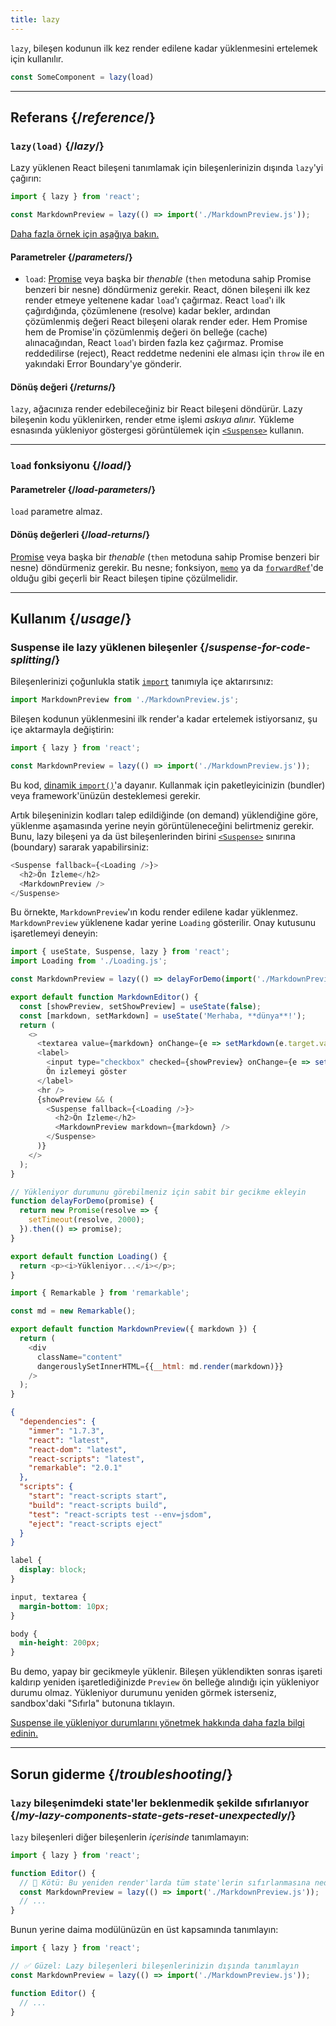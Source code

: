 ```yaml
---
title: lazy
---
```


<Intro>

`lazy`,  bileşen kodunun ilk kez render edilene kadar yüklenmesini ertelemek için kullanılır.

```js
const SomeComponent = lazy(load)
```

</Intro>

<InlineToc />

---

## Referans {/*reference*/}

### `lazy(load)` {/*lazy*/}

Lazy yüklenen React bileşeni tanımlamak için bileşenlerinizin dışında `lazy`'yi çağırın:

```js
import { lazy } from 'react';

const MarkdownPreview = lazy(() => import('./MarkdownPreview.js'));
```

[Daha fazla örnek için aşağıya bakın.](#usage)

#### Parametreler {/*parameters*/}

* `load`: [Promise](https://developer.mozilla.org/en-US/docs/Web/JavaScript/Reference/Global_Objects/Promise) veya başka bir *thenable* (`then` metoduna sahip Promise benzeri bir nesne) döndürmeniz gerekir. React, dönen bileşeni ilk kez render etmeye yeltenene kadar `load`'ı çağırmaz. React `load`'ı ilk çağırdığında, çözümlenene (resolve) kadar bekler, ardından çözümlenmiş değeri React bileşeni olarak render eder. Hem Promise hem de Promise'in çözümlenmiş değeri ön belleğe (cache) alınacağından, React `load`'ı birden fazla kez çağırmaz. Promise reddedilirse (reject), React reddetme nedenini ele alması için `throw` ile en yakındaki Error Boundary'ye gönderir.

#### Dönüş değeri {/*returns*/}

`lazy`, ağacınıza render edebileceğiniz bir React bileşeni döndürür. Lazy bileşenin kodu yüklenirken, render etme işlemi *askıya alınır.* Yükleme esnasında yükleniyor göstergesi görüntülemek için [`<Suspense>`](/reference/react/Suspense) kullanın.


---

### `load` fonksiyonu {/*load*/}

#### Parametreler {/*load-parameters*/}

`load` parametre almaz.

#### Dönüş değerleri {/*load-returns*/}

[Promise](https://developer.mozilla.org/en-US/docs/Web/JavaScript/Reference/Global_Objects/Promise) veya başka bir *thenable* (`then` metoduna sahip Promise benzeri bir nesne) döndürmeniz gerekir. Bu nesne; fonksiyon, [`memo`](/reference/react/memo) ya da [`forwardRef`](/reference/react/forwardRef)'de olduğu gibi geçerli bir React bileşen tipine çözülmelidir.

---

## Kullanım {/*usage*/}

### Suspense ile lazy yüklenen bileşenler {/*suspense-for-code-splitting*/}

Bileşenlerinizi çoğunlukla statik [`import`](https://developer.mozilla.org/en-US/docs/Web/JavaScript/Reference/Statements/import) tanımıyla içe aktarırsınız:

```js
import MarkdownPreview from './MarkdownPreview.js';
```

Bileşen kodunun yüklenmesini ilk render'a  kadar ertelemek istiyorsanız, şu içe aktarmayla değiştirin:

```js
import { lazy } from 'react';

const MarkdownPreview = lazy(() => import('./MarkdownPreview.js'));
```

Bu kod, [dinamik `import()`](https://developer.mozilla.org/en-US/docs/Web/JavaScript/Reference/Operators/import)'a dayanır. Kullanmak için paketleyicinizin (bundler) veya framework'ünüzün desteklemesi gerekir.

Artık bileşeninizin kodları talep edildiğinde (on demand) yüklendiğine göre, yüklenme aşamasında yerine neyin görüntüleneceğini belirtmeniz gerekir. Bunu, lazy bileşeni ya da üst bileşenlerinden birini [`<Suspense>`](/reference/react/Suspense) sınırına (boundary) sararak yapabilirsiniz:

```js {1,4}
<Suspense fallback={<Loading />}>
  <h2>Ön İzleme</h2>
  <MarkdownPreview />
</Suspense>
```

Bu örnekte, `MarkdownPreview`'ın kodu render edilene kadar yüklenmez. `MarkdownPreview` yüklenene kadar yerine `Loading` gösterilir. Onay kutusunu işaretlemeyi deneyin:

<Sandpack>

```js src/App.js
import { useState, Suspense, lazy } from 'react';
import Loading from './Loading.js';

const MarkdownPreview = lazy(() => delayForDemo(import('./MarkdownPreview.js')));

export default function MarkdownEditor() {
  const [showPreview, setShowPreview] = useState(false);
  const [markdown, setMarkdown] = useState('Merhaba, **dünya**!');
  return (
    <>
      <textarea value={markdown} onChange={e => setMarkdown(e.target.value)} />
      <label>
        <input type="checkbox" checked={showPreview} onChange={e => setShowPreview(e.target.checked)} />
        Ön izlemeyi göster
      </label>
      <hr />
      {showPreview && (
        <Suspense fallback={<Loading />}>
          <h2>Ön İzleme</h2>
          <MarkdownPreview markdown={markdown} />
        </Suspense>
      )}
    </>
  );
}

// Yükleniyor durumunu görebilmeniz için sabit bir gecikme ekleyin
function delayForDemo(promise) {
  return new Promise(resolve => {
    setTimeout(resolve, 2000);
  }).then(() => promise);
}
```

```js src/Loading.js
export default function Loading() {
  return <p><i>Yükleniyor...</i></p>;
}
```

```js src/MarkdownPreview.js
import { Remarkable } from 'remarkable';

const md = new Remarkable();

export default function MarkdownPreview({ markdown }) {
  return (
    <div
      className="content"
      dangerouslySetInnerHTML={{__html: md.render(markdown)}}
    />
  );
}
```

```json package.json hidden
{
  "dependencies": {
    "immer": "1.7.3",
    "react": "latest",
    "react-dom": "latest",
    "react-scripts": "latest",
    "remarkable": "2.0.1"
  },
  "scripts": {
    "start": "react-scripts start",
    "build": "react-scripts build",
    "test": "react-scripts test --env=jsdom",
    "eject": "react-scripts eject"
  }
}
```

```css
label {
  display: block;
}

input, textarea {
  margin-bottom: 10px;
}

body {
  min-height: 200px;
}
```

</Sandpack>

Bu demo, yapay bir gecikmeyle yüklenir. Bileşen yüklendikten sonras işareti kaldırıp yeniden işaretlediğinizde `Preview` ön belleğe alındığı için yükleniyor durumu olmaz.  Yükleniyor durumunu yeniden görmek isterseniz, sandbox'daki "Sıfırla" butonuna tıklayın.

[Suspense ile yükleniyor durumlarını yönetmek hakkında daha fazla bilgi edinin.](/reference/react/Suspense)

---

## Sorun giderme {/*troubleshooting*/}

### `lazy` bileşenimdeki state'ler beklenmedik şekilde sıfırlanıyor {/*my-lazy-components-state-gets-reset-unexpectedly*/}

`lazy` bileşenleri diğer bileşenlerin *içerisinde* tanımlamayın:

```js {4-5}
import { lazy } from 'react';

function Editor() {
  // 🔴 Kötü: Bu yeniden render'larda tüm state'lerin sıfırlanmasına neden olur
  const MarkdownPreview = lazy(() => import('./MarkdownPreview.js'));
  // ...
}
```

Bunun yerine daima modülünüzün en üst kapsamında tanımlayın:

```js {3-4}
import { lazy } from 'react';

// ✅ Güzel: Lazy bileşenleri bileşenlerinizin dışında tanımlayın
const MarkdownPreview = lazy(() => import('./MarkdownPreview.js'));

function Editor() {
  // ...
}
```
